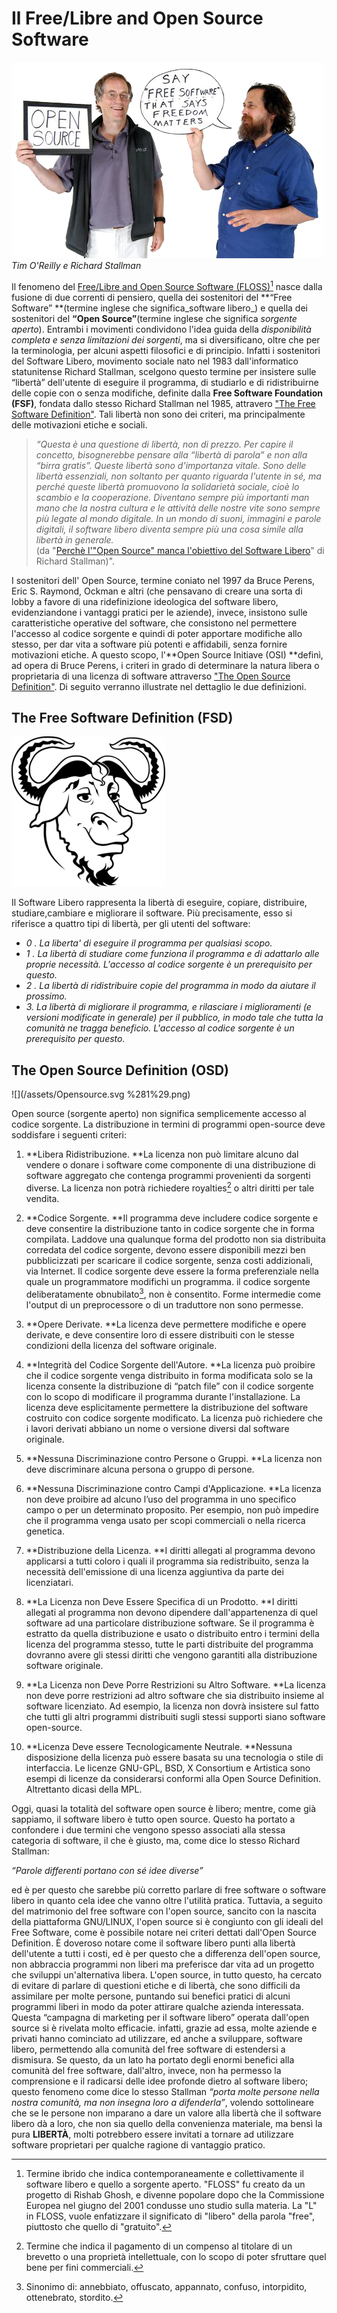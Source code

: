 # Il Free/Libre and Open Source Software

![](/assets/tim-o_reilly-and-richard-stallman.png)_Tim O'Reilly e Richard Stallman_

Il fenomeno del [Free/Libre and Open Source Software \(FLOSS\)](http://flossproject.merit.unu.edu/)[^1] nasce dalla fusione di due correnti di pensiero, quella dei sostenitori del **“Free Software” **\(termine inglese che significa_software libero_\) e quella dei sostenitori del **“Open Source”**\(termine inglese che significa _sorgente aperto_\). Entrambi i movimenti condividono l'idea guida della _disponibilità completa e senza limitazioni dei sorgenti_, ma si diversificano, oltre che per la terminologia, per alcuni aspetti filosofici e di principio. Infatti i sostenitori del Software Libero, movimento sociale nato nel 1983 dall'informatico statunitense Richard Stallman, scelgono questo termine per insistere sulle “libertà” dell'utente di eseguire il programma, di studiarlo e di ridistribuirne delle copie con o senza modifiche, definite dalla **Free Software Foundation \(FSF\)**, fondata dallo stesso Richard Stallman nel 1985, attravero ["The Free Software Definition"](https://www.gnu.org/philosophy/free-sw.it.html). Tali libertà non sono dei criteri, ma principalmente delle motivazioni etiche e sociali.

> _“Questa è una questione di libertà, non di prezzo. Per capire il concetto, bisognerebbe pensare alla “libertà di parola” e non alla “birra gratis”. Queste libertà sono d'importanza vitale. Sono delle libertà essenziali, non soltanto per quanto riguarda l'utente in sé, ma perché queste libertà promuovono la solidarietà sociale, cioè lo scambio e la cooperazione. Diventano sempre più importanti man mano che la nostra cultura e le attività delle nostre vite sono sempre più legate al mondo digitale. In un mondo di suoni, immagini e parole digitali, il software libero diventa sempre più una cosa simile alla libertà in generale._  
> \(da "[Perchè l'"Open Source" manca l'obiettivo del Software Libero](https://www.gnu.org/philosophy/open-source-misses-the-point.it.html)" di Richard Stallman\)".

I sostenitori dell' Open Source, termine coniato nel 1997 da Bruce Perens, Eric S. Raymond, Ockman e altri \(che pensavano di creare una sorta di lobby a favore di una ridefinizione ideologica del software libero, evidenziandone i vantaggi pratici per le aziende\), invece, insistono sulle caratteristiche operative del software, che consistono nel permettere l'accesso al codice sorgente e quindi di poter apportare modifiche allo stesso, per dar vita a software più potenti e affidabili, senza fornire motivazioni etiche. A questo scopo, l'**Open Source Initiave \(OSI\) **definì, ad opera di Bruce Perens, i criteri in grado di determinare la natura libera o proprietaria di una licenza di software attraverso ["The Open Source Definition"](http://www.opensource.org/docs/osd). Di seguito verranno illustrate nel dettaglio le due definizioni.

## The Free Software Definition \(FSD\)

![](/assets/246px-The_GNU_logo.png)

Il Software Libero rappresenta la libertà di eseguire, copiare, distribuire, studiare,cambiare e migliorare il software. Più precisamente, esso si riferisce a quattro tipi di libertà, per gli utenti del software:

* _0 . La liberta' di eseguire il programma per qualsiasi scopo._
* _1 . La libertà di studiare come funziona il programma e di adattarlo alle proprie necessità. L'accesso al codice sorgente è un prerequisito per questo._
* _2 . La libertà di ridistribuire copie del programma in modo da aiutare il prossimo._
* _3. La libertà di migliorare il programma, e rilasciare i miglioramenti \(e versioni modificate in generale\) per il pubblico, in modo tale che tutta la comunità ne tragga beneficio. L'accesso al codice sorgente è un prerequisito per questo._

## The Open Source Definition \(OSD\)

![](/assets/Opensource.svg %281%29.png)

Open source \(sorgente aperto\) non significa semplicemente accesso al codice sorgente. La distribuzione in termini di programmi open-source deve soddisfare i seguenti criteri:

1. **Libera Ridistribuzione. **La licenza non può limitare alcuno dal vendere o donare i software come componente di una distribuzione di software aggregato che contenga programmi provenienti da sorgenti diverse. La licenza non potrà richiedere royalties[^2] o altri diritti per tale vendita.

2. **Codice Sorgente. **Il programma deve includere codice sorgente e deve consentire la distribuzione tanto in codice sorgente che in forma compilata. Laddove una qualunque forma del prodotto non sia distribuita corredata del codice sorgente, devono essere disponibili mezzi ben pubblicizzati per scaricare il codice sorgente, senza costi addizionali, via Internet. Il codice sorgente deve essere la forma preferenziale nella quale un programmatore modifichi un programma. il codice sorgente deliberatamente obnubilato[^3], non è consentito. Forme intermedie come l'output di un preprocessore o di un traduttore non sono permesse.

3. **Opere Derivate. **La licenza deve permettere modifiche e opere derivate, e deve consentire loro di essere distribuiti con le stesse condizioni della licenza del software originale.

4. **Integrità del Codice Sorgente dell'Autore. **La licenza può proibire che il codice sorgente venga distribuito in forma modificata solo se la licenza consente la distribuzione di “patch file” con il codice sorgente con lo scopo di modificare il programma durante l'installazione. La licenza deve esplicitamente permettere la distribuzione del software costruito con codice sorgente modificato. La licenza può richiedere che i lavori derivati abbiano un nome o versione diversi dal software originale.

5. **Nessuna Discriminazione contro Persone o Gruppi. **La licenza non deve discriminare alcuna persona o gruppo di persone.

6. **Nessuna Discriminazione contro Campi d'Applicazione. **La licenza non deve proibire ad alcuno l’uso del programma in uno specifico campo o per un determinato proposito. Per esempio, non può impedire che il programma venga usato per scopi commerciali o nella ricerca genetica.

7. **Distribuzione della Licenza. **I diritti allegati al programma devono applicarsi a tutti coloro i quali il programma sia redistribuito, senza la necessità dell'emissione di una licenza aggiuntiva da parte dei licenziatari.

8. **La Licenza non Deve Essere Specifica di un Prodotto. **I diritti allegati al programma non devono dipendere dall'appartenenza di quel software ad una particolare distribuzione software. Se il programma è estratto da quella distribuzione e usato o distribuito entro i termini della licenza del programma stesso, tutte le parti distribuite del programma dovranno avere gli stessi diritti che vengono garantiti alla distribuzione software originale.

9. **La Licenza non Deve Porre Restrizioni su Altro Software. **La licenza non deve porre restrizioni ad altro software che sia distribuito insieme al software licenziato. Ad esempio, la licenza non dovrà insistere sul fatto che tutti gli altri programmi distribuiti sugli stessi supporti siano software open-source.

10. **Licenza Deve essere Tecnologicamente Neutrale. **Nessuna disposizione della licenza può essere basata su una tecnologia o stile di interfaccia. Le licenze GNU-GPL, BSD, X Consortium e Artistica sono esempi di licenze da considerarsi conformi alla Open Source Definition. Altrettanto dicasi della MPL.

Oggi, quasi la totalità del software open source è libero; mentre, come già sappiamo, il software libero è tutto open source. Questo ha portato a confondere i due termini che vengono spesso associati alla stessa categoria di software, il che è giusto, ma, come dice lo stesso Richard Stallman:

_“Parole differenti portano con sé idee diverse”_

ed è per questo che sarebbe più corretto parlare di free software o software libero in quanto cela idee che vanno oltre l'utilità pratica. Tuttavia, a seguito del matrimonio del free software con l'open source, sancito con la nascita della piattaforma GNU/LINUX, l'open source si è congiunto con gli ideali del Free Software, come è possibile notare nei criteri dettati dall'Open Source Definition. È doveroso notare come il software libero punti alla libertà dell'utente a tutti i costi, ed è per questo che a differenza dell'open source, non abbraccia programmi non liberi ma preferisce dar vita ad un progetto che sviluppi un'alternativa libera. L'open source, in tutto questo, ha cercato di evitare di parlare di questioni etiche e di libertà, che sono difficili da assimilare per molte persone, puntando sui benefici pratici di alcuni programmi liberi in modo da poter attirare qualche azienda interessata. Questa “campagna di marketing per il software libero” operata dall'open source si è rivelata molto efficacie. infatti, grazie ad essa, molte aziende e privati hanno cominciato ad utilizzare, ed anche a sviluppare, software libero, permettendo alla comunità del free software di estendersi a dismisura. Se questo, da un lato ha portato degli enormi benefici alla comunità del free software, dall'altro, invece, non ha permesso la comprensione e il radicarsi delle idee profonde dietro al software libero; questo fenomeno come dice lo stesso Stallman _“porta molte persone nella nostra comunità, ma non insegna loro a difenderla”_, volendo sottolineare che se le persone non imparano a dare un valore alla libertà che il software libero dà a loro, che non sia quello della convenienza materiale, ma bensì la pura **LIBERTÀ**, molti potrebbero essere invitati a tornare ad utilizzare software proprietari per qualche ragione di vantaggio pratico.

[^1]:  Termine ibrido che indica contemporaneamente e collettivamente il software libero e quello a sorgente aperto. "FLOSS" fu creato da un progetto di Rishab Ghosh, e divenne popolare dopo che la Commissione Europea nel giugno del 2001 condusse uno studio sulla materia. La "L" in FLOSS, vuole enfatizzare il significato di "libero" della parola "free", piuttosto che quello di "gratuito".

[^2]:  Termine che indica il pagamento di un compenso al titolare di un brevetto o una proprietà intellettuale, con lo scopo di poter sfruttare quel bene per fini commerciali.

[^3]:  Sinonimo di: annebbiato, offuscato, appannato, confuso, intorpidito, ottenebrato, stordito.

